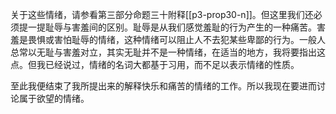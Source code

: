 关于这些情绪，请参看第三部分命题三十附释[[p3-prop30-n]]。但这里我们还必须提一提耻辱与害羞间的区别。耻辱是从我们感觉羞耻的行为产生的一种痛苦。害羞是畏惧或害怕耻辱的情绪，这种情绪可以阻止人不去犯某些卑鄙的行为。一般人总常以无耻与害羞对立，其实无耻并不是一种情绪，在适当的地方，我将要指出这点。但我已经说过，情绪的名词大都基于习用，而不足以表示情绪的性质。  

至此我便结束了我所提出来的解释快乐和痛苦的情绪的工作。所以我现在要进而讨论属于欲望的情绪。  